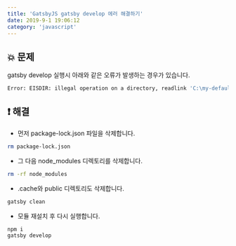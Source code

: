 ```yaml
---
title: 'GatsbyJS gatsby develop 에러 해결하기'
date: 2019-9-1 19:06:12
category: 'javascript'
---
```


## 💥 문제

gatsby develop 실행시 아래와 같은 오류가 발생하는 경우가 있습니다.

```bash
Error: EISDIR: illegal operation on a directory, readlink 'C:\my-default-starter\.cache'
```

## ❗️ 해결

- 먼저 package-lock.json 파일을 삭제합니다.

```bash
rm package-lock.json
```

- 그 다음 node_modules 디렉토리를 삭제합니다.

```bash
rm -rf node_modules
```

- .cache와 public 디렉토리도 삭제합니다.

```bash
gatsby clean
```

- 모듈 재설치 후 다시 실행합니다.

```bash
npm i
gatsby develop
```
